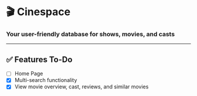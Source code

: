 # 🎬 Cinespace

### Your user-friendly database for shows, movies, and casts

---

## ✅ Features To-Do

- [ ] Home Page
- [x] Multi-search functionality
- [x] View movie overview, cast, reviews, and similar movies
